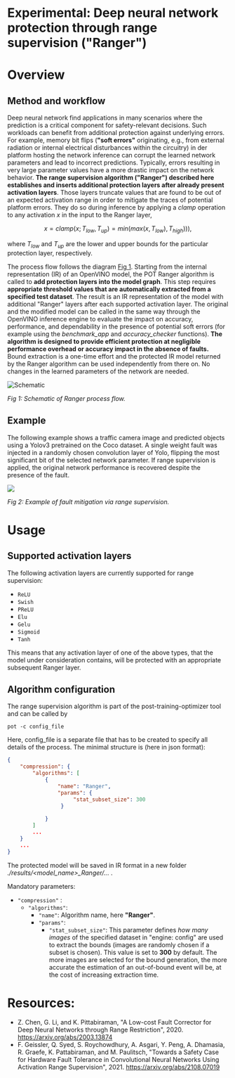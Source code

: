# Experimental: Deep neural network protection through range supervision ("Ranger")

# Overview

## Method and workflow
Deep neural network find applications in many scenarios where the prediction is a critical component for safety-relevant decisions. Such workloads can benefit from additional protection against underlying errors. For example, memory bit flips (**"soft errors"** originating, e.g., from external radiation or internal electrical disturbances within the circuitry) in der platform hosting the network inference can corrupt the learned network parameters and lead to incorrect predictions. Typically, errors resulting in very large parameter values have a more drastic impact on the network behavior. **The range supervision algorithm ("Ranger") described here establishes and inserts additional protection layers after already present activation layers**. Those layers truncate values that are found to be out of an expected activation range in order to mitigate the traces of potential platform errors. They do so during inference by applying a *clamp* operation to any activation *x* in the input to the Ranger layer,

```math
x = clamp(x ; T_{low}, T_{up}) = min(max(x, T_{low}), T_{high}))),
```

where $`T_{low}`$ and $`T_{up}`$ are the lower and upper bounds for the particular protection layer, respectively.

The process flow follows the diagram [Fig 1](#Schematic). Starting from the internal representation (IR) of an OpenVINO model, the POT Ranger algorithm is called to **add protection layers into the model graph**. This step requires **appropriate threshold values that are automatically extracted from a specified test dataset**. The result is an IR representation of the model with additional "Ranger" layers after each supported activation layer. The original and the modified model can be called in the same way through the OpenVINO inference engine to evaluate the impact on accuracy, performance, and dependability in the presence of potential soft errors (for example using the *benchmark_app* and *accuracy_checker* functions). **The algorithm is designed to provide efficient protection at negligible performance overhead or accuracy impact in the absence of faults.** Bound extraction is a one-time effort and the protected IR model returned by the Ranger algorithm can be used independently from there on. No changes in the learned parameters of the network are needed.


![Schematic](../../../../docs/ranger/images/scheme3.png)

*Fig 1: Schematic of Ranger process flow.*

## Example
The following example shows a traffic camera image and predicted objects using a Yolov3 pretrained on the Coco dataset. A single weight fault was injected in a randomly chosen convolution layer of Yolo, flipping the most significant bit of the selected network parameter. If range supervision is applied, the original network performance is recovered despite the presence of the fault.


![](../../../../docs/ranger/images/img_combined_2.png)

*Fig 2: Example of fault mitigation via range supervision.*


# Usage

## Supported activation layers

The following activation layers are currently supported for range supervision:

 - `ReLU`
 - `Swish`
 - `PReLU`
 - `Elu`
 - `Gelu`
 - `Sigmoid`
 - `Tanh`
 
This means that any activation layer of one of the above types, that the model under consideration contains, will be protected with an appropriate subsequent Ranger layer.

## Algorithm configuration
The range supervision algorithm is part of the post-training-optimizer tool and can be called by

    pot -c config_file
    
Here, config_file is a separate file that has to be created to specify all details of the process. The minimal structure is (here in json format):

```json
{
	"compression": {
		"algorithms": [
			{
				"name": "Ranger", 
			 	"params": {
					 "stat_subset_size": 300
				 }
			 	
			}
		]
		...
	}
	...
}
```

The protected model will be saved in IR format in a new folder *./results/\<model_name\>_Ranger/...* . 

Mandatory parameters:

- `"compression"` :
	- `"algorithms"`:
		- `"name"`: Algorithm name, here **"Ranger"**.
		- `"params"`:
			- `"stat_subset_size"`:  This parameter defines *how many images* of the specified dataset in "engine: config" are used to extract the bounds (images are randomly chosen if a subset is chosen). This value is set to **300** by default. The more images are selected for the bound generation, the more accurate the estimation of an out-of-bound event will be, at the cost of increasing extraction time.

# Resources:

 - Z. Chen, G. Li, and K. Pittabiraman, "A Low-cost Fault Corrector for Deep Neural Networks through Range Restriction", 2020. https://arxiv.org/abs/2003.13874
 - F. Geissler, Q. Syed, S. Roychowdhury,  A. Asgari, Y. Peng, A. Dhamasia, R. Graefe, K. Pattabiraman, and M. Paulitsch, "Towards a Safety Case for Hardware Fault Tolerance in Convolutional Neural Networks Using Activation Range Supervision", 2021. https://arxiv.org/abs/2108.07019
